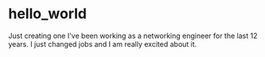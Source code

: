 # hello_world
Just creating one
I've been working as a networking engineer for the last 12 years. I just changed jobs and I am really excited about it.
